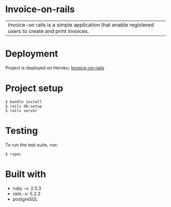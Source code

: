 # Invoice-on-rails

<table>
<tr>
<td>
Invoice-on rails is a simple application that enable registered users to create and print invoices.
</tr>
</td>
</table>

# Deployment

Project is deployed on Heroku:
[Invoice-on-rails](https://invoice-on-rails.herokuapp.com/)

# Project setup

```
$ bundle install
$ rails db:setup
$ rails server
```

# Testing

To run the test suite, run:

```
$ rspec
```

# Built with

- ruby -v: 2.5.3
- rails -v: 5.2.3
- postgreSQL 
